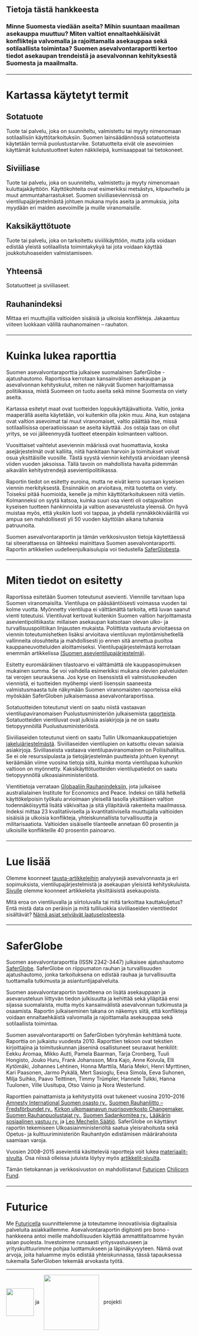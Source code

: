 ## Tietoja tästä hankkeesta

### Minne Suomesta viedään aseita? Mihin suuntaan maailman asekauppa muuttuu? Miten valtiot ennaltaehkäisivät konflikteja valvomalla ja rajoittamalla asekauppaa sekä sotilaallista toimintaa? Suomen asevalvontaraportti kertoo tiedot asekaupan trendeistä ja asevalvonnan kehityksestä Suomesta ja maailmalta.

#### <a name="1" class="internalLink" />

---

# Kartassa käytetyt termit

## Sotatuote
Tuote tai palvelu, joka on suunniteltu, valmistettu tai myyty nimenomaan sotilaallisiin käyttötarkoituksiin. Suomen lainsäädännössä sotatuotteista käytetään termiä puolustustarvike. Sotatuotteita eivät ole asevoimien käyttämät kulutustuotteet kuten näkkileipä, kumisaappaat tai tietokoneet.
 
## Siviiliase
Tuote tai palvelu, joka on suunniteltu, valmistettu ja myyty nimenomaan kuluttajakäyttöön. Käyttökohteita ovat esimerkiksi metsästys, kilpaurheilu ja muut ammuntaharrastukset. Suomen siviiliaseviennissä on vientilupajärjestelmästä johtuen mukana myös aseita ja ammuksia, joita myydään eri maiden asevoimille ja muille viranomaisille.

## Kaksikäyttötuote
Tuote tai palvelu, joka on tarkoitettu siviilikäyttöön, mutta jolla voidaan edistää yleistä sotilaallista toimintakykyä tai jota voidaan käyttää joukkotuhoaseiden valmistamiseen.

## Yhteensä
Sotatuotteet ja siviiliaseet.

## Rauhanindeksi
Mittaa eri muuttujilla valtioiden sisäisiä ja ulkoisia konflikteja. Jakaantuu viiteen luokkaan välillä rauhanomainen – rauhaton.

#### <a name="2" class="internalLink" />

---

# Kuinka lukea raporttia

Suomen asevalvontaraporttia julkaisee suomalainen SaferGlobe -ajatushautomo. Raportissa kerrotaan kansainvälisen asekaupan ja asevalvonnan kehityskulut, miten ne näkyvät Suomen harjoittamassa politiikassa, mistä Suomeen on tuotu aseita sekä minne Suomesta on viety aseita.

Kartassa esitetyt maat ovat tuotteiden loppukäyttäjävaltioita. Valtio, jonka maaperällä aseita käytetään, voi kuitenkin olla jokin muu. Aina, kun ostajana ovat valtion asevoimat tai muut viranomaiset, valtio päättää itse, missä sotilaallisissa operaatioissaan se aseita käyttää. Jos ostaja taas on ollut yritys, se voi jälleenmyydä tuotteet eteenpäin kolmanteen valtioon.

Vuosittaiset vaihtelut aseviennin määrissä ovat huomattavia, koska asejärjestelmät ovat kalliita, niitä hankitaan harvoin ja toimitukset voivat osua yksittäisille vuosille. Tästä syystä viennin kehitystä arvioidaan yleensä viiden vuoden jaksoissa. Tällä tavoin on mahdollista havaita pidemmän aikavälin kehitystrendejä asevientipolitiikassa. 

Raportin tiedot on esitetty euroina, mutta ne eivät kerro suoraan kyseisen viennin merkityksestä. Ensinnäkin on arvioitava, mitä tuotetta on viety. Toiseksi pitää huomioida, kenelle ja mihin käyttötarkoitukseen niitä vietiin. Kolmanneksi on syytä katsoa, kuinka suuri osa vienti oli ostajavaltion kyseisen tuotteen hankinnoista ja valtion asevarustelusta yleensä. On hyvä muistaa myös, että yksikin luoti voi tappaa, ja yhdellä rynnäkkökiväärillä voi ampua sen mahdollisesti yli 50 vuoden käyttöiän aikana tuhansia patruunoita.

Suomen asevalvontaraportin ja tämän verkkosivuston tietoja käytettäessä tai siteerattaessa on lähteeksi mainittava Suomen asevalvontaraportti. Raportin artikkelien uudelleenjulkaisulupia voi tiedustella [SaferGlobesta](https://saferglobe.fi/).

#### <a name="3" class="internalLink" />

---

# Miten tiedot on esitetty

Raportissa esitetään Suomen toteutunut asevienti. Viennille tarvitaan lupa Suomen viranomaisilta. Vientilupa on pääsääntöisesti voimassa vuoden tai kolme vuotta. Myönnetty vientilupa ei välttämättä tarkoita, että luvan saanut vienti toteutuisi. Vientiluvat kertovat kuitenkin Suomen valtion harjoittamasta asevientipolitiikasta: millaisen asekaupan katsotaan olevan ulko- ja turvallisuuspolitiikan linjausten mukaista. Poliittista vastuuta arvioitaessa on viennin toteutumishetken lisäksi arvioitava vientiluvan myöntämishetkellä vallinneita olosuhteita ja mahdollisesti jo ennen sitä annettua puoltoa kauppaneuvotteluiden aloittamiseksi. Vientilupajärjestelmästä kerrotaan enemmän artikkelissa [(Suomen asevientilupajärjestelmä)](../articles/18/?lang=fi).

Esitetty euromääräinen tilastoarvo ei välttämättä ole kauppasopimuksen mukainen summa. Se voi vaihdella esimerkiksi mukana olevien palveluiden tai verojen seurauksena. Jos kyse on lisenssistä eli valmistusoikeuden viennistä, ei tuotteiden myöhempi vienti lisenssin saaneesta valmistusmaasta tule näkymään Suomen viranomaisten raporteissa eikä myöskään SaferGloben julkaisemassa asevalvontaraportissa.

Sotatuotteiden toteutunut vienti on saatu niistä vastaavan vientilupaviranomaisen Puolustusministeriön julkaisemista [raporteista](http://www.defmin.fi/tehtavat_ja_toiminta/puolustushallinnon_voimavarat/puolustustarvikkeiden_vienti_siirto_kauttakuljetus_ja_valitys/tilastot). Sotatuotteiden vientiluvat ovat julkisia asiakirjoja ja ne on saatu tietopyynnöillä Puolustusministeriöstä. 

Siviiliaseiden toteutunut vienti on saatu Tullin Ulkomaankauppatietojen [jakelujärjestelmästä](http://tulli.fi/tilastot/uljas-tietokanta). Siviiliaseiden vientilupien on katsottu olevan salaisia asiakirjoja. Siviiliaseista vastaava vientilupaviranomainen on Poliisihallitus. Se ei ole resurssipulasta ja tietojärjestelmän puutteista johtuen kyennyt keräämään viime vuosina tietoja siitä, kuinka monta vientilupaa kuhunkin valtioon on myönnetty. Kaksikäyttötuotteiden vientilupatiedot on saatu tietopyynnöllä ulkoasiainministeriöstä.

Vientitietoja verrataan [Globaaliin Rauhanindeksiin](http://visionofhumanity.org/indexes/global-peace-index/), jota julkaisee australialainen Institute for Economics and Peace. Indeksi on tällä hetkellä käyttökelpoisin työkalu arvioimaan yleisellä tasolla yksittäisen valtion todennäköisyyttä lisätä väkivaltaa ja sitä ylläpitäviä rakenteita maailmassa. Indeksi mittaa 23 kvalitatiivisella ja kvantitatiivisella muuttujalla valtioiden sisäisiä ja ulkoisia konflikteja, yhteiskunnallista turvallisuutta ja militarisaatiota. Valtioiden sisäiselle tilanteelle annetaan 60 prosentin ja ulkoisille konflikteille 40 prosentin painoarvo.

#### <a name="4" class="internalLink" />

---

# Lue lisää

Olemme koonneet [tausta-artikkeleihin](../articles/?lang=fi) analyysejä asevalvonnasta ja eri sopimuksista, vientilupajärjestelmistä ja asekaupan yleisistä kehityskuluista. [Sivulle](../articles/?lang=fi) olemme koonneet artikkeleita yksittäisistä asekaupoista.

Mitä eroa on vientiluvalla ja siirtoluvalla tai mitä tarkoittaa kauttakuljetus? Entä mistä data on peräisin ja mitä tulliluokkia siviiliaseiden vientitiedot sisältävät? [Nämä asiat selviävät laatuselosteesta](../downloads/?lang=fi).

#### <a name="5" class="internalLink" />

---

# SaferGlobe

Suomen asevalvontaraporttia (ISSN 2342-3447) julkaisee ajatushautomo [SaferGlobe](https://saferglobe.fi/). SaferGlobe on riippumaton rauhan ja turvallisuuden ajatushautomo, jonka tarkoituksena on edistää rauhaa ja turvallisuutta tuottamalla tutkimusta ja asiantuntijapalveluita.

Suomen asevalvontaraportin tavoitteena on lisätä asekauppaan ja asevarusteluun liittyvän tiedon julkisuutta ja kehittää sekä ylläpitää ensi sijassa suomalaista, mutta myös kansainvälistä asevalvonnan tutkimusta ja osaamista. Raportin julkaiseminen takana on näkemys siitä, että konflikteja voidaan ennaltaehkäistä valvomalla ja rajoittamalla asekauppaa sekä sotilaallista toimintaa.

Suomen asevalvontaraportti on SaferGloben työryhmän kehittämä tuote. Raporttia on julkaistu vuodesta 2010. Raporttien tekoon ovat tekstien kirjoittajina ja toimituskunnan jäseninä osallistuneet seuraavat henkilöt: Eekku Aromaa, Mikko Autti, Pamela Baarman, Tarja Cronberg, Tuuli Hongisto, Jouko Huru, Frank Johansson, Mira Kajo, Anne Koivula, Elli Kytömäki, Johannes Lehtinen, Honna Marttila, Maria Mekri, Henri Myrttinen, Kari Paasonen, Jarmo Pykälä, Mert Sasioglu, Eeva Simola, Eeva Suhonen, Milja Suihko, Paavo Teittinen, Timmy Trümpler, Hannele Tulkki, Hanna Tuulonen, Ville Uusitupa, Otso Vainio ja Nora Westerlund. 

Raporttien painattamista ja kehitystyötä ovat tukeneet vuosina 2010–2016 [Amnesty International Suomen osasto ry.](https://www.amnesty.fi/), [Suomen Rauhanliitto – Fredsförbundet ry.](http://www.rauhanliitto.fi/), [Kirkon ulkomaanavun nuorisoverkosto Changemaker](https://www.changemaker.fi), [Suomen Rauhanpuolustajat ry.](https://www.rauhanpuolustajat.org/), [Suomen Sadankomitea ry.](http://www.sadankomitea.fi/), [Lääkärin sosiaalinen vastuu ry.](https://lsv.fi/) ja [Leo Mechelin Säätiö](http://www.leomechelinsaatio.fi). SaferGlobe on käyttänyt raportin tekemiseen Ulkoasiainministeriöltä saatua yleisrahoitusta sekä Opetus- ja kulttuuriministeriön Rauhantyön edistämisen määrärahoista saamiaan varoja.

Vuosien 2008–2015 asevientiä käsitteleviä raportteja voit lukea [materiaalit-sivulta](../downloads/?lang=fi). Osa niissä olleissa jutuista löytyy myös [artikkelit-sivulta](../articles/?lang=fi). 

Tämän tietokannan ja verkkosivuston on mahdollistanut [Futuricen](http://futurice.com/) [Chilicorn Fund](https://spiceprogram.org/chilicorn-fund/).

#### <a name="6" class="internalLink" />

---

# Futurice

Me [Futuricella](http://futurice.com/) suunnittelemme ja toteutamme innovatiivisia digitaalisia palveluita asiakkaillemme. Asevalvontaraportin digitointi pro bono -hankkeena antoi meille mahdollisuuden käyttää ammattitaitoamme hyvän asian puolesta. Investoimme runsaasti yritysvastuuseen ja yrityskulttuurimme pohjaa luottamukseen ja läpinäkyvyyteen. Nämä ovat arvoja, joita haluamme myös edistää yhteiskunnassa, tässä tapauksessa tukemalla SaferGloben tekemää arvokasta työtä.

---

<img src="/imgs/Logo/spice_logo.png" width="75" style="vertical-align:middle;"> ja <img src="/imgs/Logo/saferglobe_logo.png" width="150" style="vertical-align:middle;margin-left:8px;margin-right:8px;"> projekti